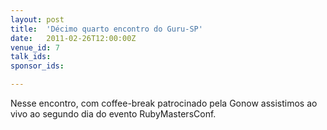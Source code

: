 ```yaml
---
layout: post
title:  'Décimo quarto encontro do Guru-SP'
date:   2011-02-26T12:00:00Z
venue_id: 7
talk_ids: 
sponsor_ids: 

---
```


Nesse encontro, com coffee-break patrocinado pela Gonow assistimos ao vivo ao segundo dia do evento RubyMastersConf.
